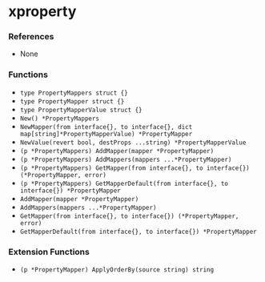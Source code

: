 # xproperty

### References

+ None

### Functions

+ `type PropertyMappers struct {}`
+ `type PropertyMapper struct {}`
+ `type PropertyMapperValue struct {}`
+ `New() *PropertyMappers`
+ `NewMapper(from interface{}, to interface{}, dict map[string]*PropertyMapperValue) *PropertyMapper`
+ `NewValue(revert bool, destProps ...string) *PropertyMapperValue`
+ `(p *PropertyMappers) AddMapper(mapper *PropertyMapper)`
+ `(p *PropertyMappers) AddMappers(mappers ...*PropertyMapper)`
+ `(p *PropertyMappers) GetMapper(from interface{}, to interface{}) (*PropertyMapper, error)`
+ `(p *PropertyMappers) GetMapperDefault(from interface{}, to interface{}) *PropertyMapper`
+ `AddMapper(mapper *PropertyMapper)`
+ `AddMappers(mappers ...*PropertyMapper)`
+ `GetMapper(from interface{}, to interface{}) (*PropertyMapper, error)`
+ `GetMapperDefault(from interface{}, to interface{}) *PropertyMapper`

### Extension Functions

+ `(p *PropertyMapper) ApplyOrderBy(source string) string`
